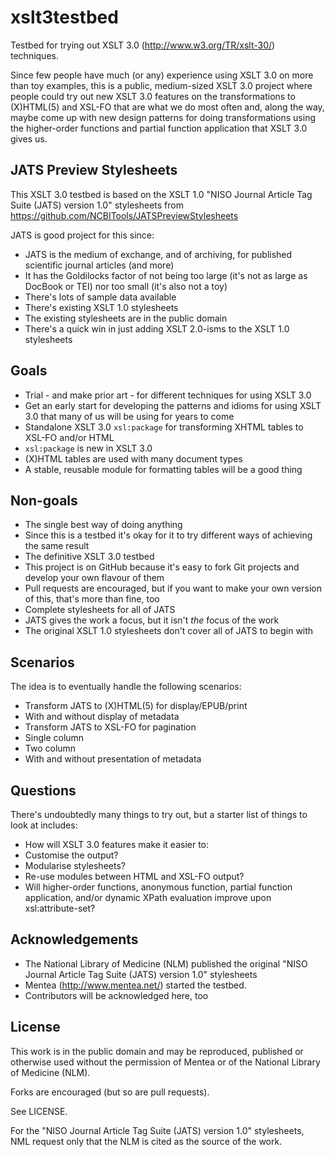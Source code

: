 xslt3testbed
============

Testbed for trying out XSLT 3.0 (http://www.w3.org/TR/xslt-30/) techniques.

Since few people have much (or any) experience using XSLT 3.0 on more than toy examples, this is a public, medium-sized XSLT 3.0 project where people could try out new XSLT 3.0 features on the transformations to (X)HTML(5) and XSL-FO that are what we do most often and, along the way, maybe come up with new design patterns for doing transformations using the higher-order functions and partial function application that XSLT 3.0 gives us.

## JATS Preview Stylesheets

This XSLT 3.0 testbed is based on the XSLT 1.0 "NISO Journal Article Tag Suite (JATS) version 1.0" stylesheets from https://github.com/NCBITools/JATSPreviewStylesheets

JATS is good project for this since:

- JATS is the medium of exchange, and of archiving, for published scientific journal articles (and more)
- It has the Goldilocks factor of not being too large (it's not as large as DocBook or TEI) nor too small (it's also not a toy)
- There's lots of sample data available
- There's existing XSLT 1.0 stylesheets
- The existing stylesheets are in the public domain
- There's a quick win in just adding XSLT 2.0-isms to the XSLT 1.0 stylesheets

## Goals

- Trial - and make prior art - for different techniques for using XSLT 3.0
- Get an early start for developing the patterns and idioms for using XSLT 3.0 that many of us will be using for years to come
- Standalone XSLT 3.0 `xsl:package` for transforming XHTML tables to XSL-FO and/or HTML
 - `xsl:package` is new in XSLT 3.0
 - (X)HTML tables are used with many document types
 - A stable, reusable module for formatting tables will be a good thing

## Non-goals

- The single best way of doing anything
 - Since this is a testbed it's okay for it to try different ways of achieving the same result
- The definitive XSLT 3.0 testbed
 - This project is on GitHub because it's easy to fork Git projects and develop your own flavour of them
 - Pull requests are encouraged, but if you want to make your own version of this, that's more than fine, too
- Complete stylesheets for all of JATS
 - JATS gives the work a focus, but it isn't *the* focus of the work
 - The original XSLT 1.0 stylesheets don't cover all of JATS to begin with

## Scenarios

The idea is to eventually handle the following scenarios:

- Transform JATS to (X)HTML(5) for display/EPUB/print
 - With and without display of metadata
- Transform JATS to XSL-FO for pagination
 - Single column
 - Two column
 - With and without presentation of metadata

## Questions

There's undoubtedly many things to try out, but a starter list of things to look at includes:

- How will XSLT 3.0 features make it easier to:
 - Customise the output?
 - Modularise stylesheets?
 - Re-use modules between HTML and XSL-FO output?
- Will higher-order functions, anonymous function, partial function application, and/or dynamic XPath evaluation improve upon xsl:attribute-set?

## Acknowledgements

- The National Library of Medicine (NLM) published the original "NISO Journal Article Tag Suite (JATS) version 1.0" stylesheets
- Mentea (http://www.mentea.net/) started the testbed.
- Contributors will be acknowledged here, too

## License

This work is in the public domain and may be reproduced, published or otherwise used without the permission of Mentea or of the National Library of Medicine (NLM).

Forks are encouraged (but so are pull requests).

See LICENSE.

For the "NISO Journal Article Tag Suite (JATS) version 1.0" stylesheets, NML request only that the NLM is cited as the source of the work.
